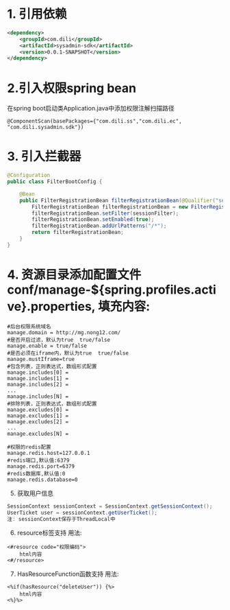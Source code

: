 
# 1. 引用依赖
``` xml
<dependency>
    <groupId>com.dili</groupId>
    <artifactId>sysadmin-sdk</artifactId>
    <version>0.0.1-SNAPSHOT</version>
</dependency>
```

# 2.引入权限spring bean
在spring boot启动类Application.java中添加权限注解扫描路径
```
@ComponentScan(basePackages={"com.dili.ss","com.dili.ec", "com.dili.sysadmin.sdk"})
```

# 3. 引入拦截器
``` java
@Configuration
public class FilterBootConfig {

	@Bean
	public FilterRegistrationBean filterRegistrationBean(@Qualifier("sessionFilter") SessionFilter sessionFilter){
		FilterRegistrationBean filterRegistrationBean = new FilterRegistrationBean();
		filterRegistrationBean.setFilter(sessionFilter);
		filterRegistrationBean.setEnabled(true);
		filterRegistrationBean.addUrlPatterns("/*");
		return filterRegistrationBean;
	}
}
```

# 4. 资源目录添加配置文件conf/manage-${spring.profiles.active}.properties, 填充内容:
```
#后台权限系统域名
manage.domain = http://mg.nong12.com/
#是否开启过滤，默认为true  true/false
manage.enable = true/false
#是否必须在iframe内，默认为true  true/false
manage.mustIframe=true
#包含列表，正则表达式，数组形式配置
manage.includes[0] = 
manage.includes[1] = 
manage.includes[2] = 
...
manage.includes[N] = 
#排除列表，正则表达式，数组形式配置
manage.excludes[0] =
manage.excludes[1] =
manage.excludes[2] =
...
manage.excludes[N] =

#权限的redis配置
manage.redis.host=127.0.0.1
#redis端口,默认值:6379
manage.redis.port=6379
#redis数据库,默认值:0
manage.redis.database=0
```

5. 获取用户信息
``` java
SessionContext sessionContext = SessionContext.getSessionContext();
UserTicket user = sessionContext.getUserTicket();
注: sessionContext保存于ThreadLocal中
```

6. resource标签支持
用法:
```
<#resource code="权限编码">
    html内容
<#/resource>
```

7. HasResourceFunction函数支持
用法:
```
<%if(hasResource("deleteUser")) {%>
    html内容
<%}%>
```